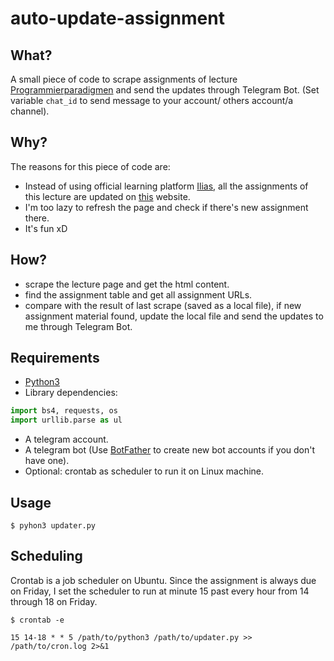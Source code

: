 # auto-update-assignment
## What?

A small piece of code to scrape assignments of lecture [Programmierparadigmen](https://pp.ipd.kit.edu/lehre/WS202122/paradigmen/index.php?lang=de) and send the updates through Telegram Bot. (Set variable `chat_id` to send message to your account/ others account/a channel).

## Why?

The reasons for this piece of code are:

- Instead of using official learning platform [Ilias](https://ilias.studium.kit.edu/), all the assignments of this lecture are updated on [this](https://pp.ipd.kit.edu/lehre/WS202122/paradigmen/index.php?lang=de) website.
- I'm too lazy to refresh the page and check if there's new assignment there.
- It's fun xD


## How?

 - scrape the lecture page and get the html content.
 - find the assignment table and get all assignment URLs.
 - compare with the result of last scrape (saved as a local file), if new assignment material found, update the local file and send the updates to me through Telegram Bot.

## Requirements

- [Python3](https://www.python.org/downloads/)
- Library dependencies:

```Python
import bs4, requests, os
import urllib.parse as ul
```
- A telegram account.
- A telegram bot (Use [BotFather](https://t.me/botfather) to create new bot accounts if you don't have one).
- Optional: crontab as scheduler to run it on Linux machine.


## Usage

```Shell
$ pyhon3 updater.py
```
## Scheduling
Crontab is a job scheduler on Ubuntu. Since the assignment is always due on Friday, I set the scheduler to run at minute 15 past every hour from 14 through 18 on Friday.
```Shell
$ crontab -e
```

```Shell
15 14-18 * * 5 /path/to/python3 /path/to/updater.py >> /path/to/cron.log 2>&1
```
